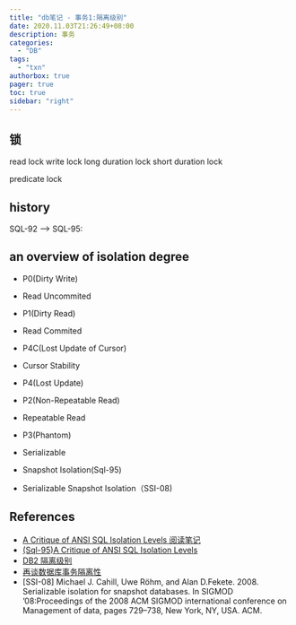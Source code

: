 ```yaml
---
title: "db笔记 - 事务1:隔离级别"
date: 2020.11.03T21:26:49+08:00
description: 事务
categories:
  - "DB"
tags:
  - "txn"
authorbox: true
pager: true
toc: true
sidebar: "right"
---
```


## 锁

read lock
write lock
long duration lock
short duration lock
<!--more-->
predicate lock


## history

SQL-92 --> SQL-95:

## an overview of isolation degree

- P0(Dirty Write)

- Read Uncommited

- P1(Dirty Read)

- Read Commited

- P4C(Lost Update of Cursor)

- Cursor Stability

- P4(Lost Update)

- P2(Non-Repeatable Read)

- Repeatable Read

- P3(Phantom)

- Serializable

- Snapshot Isolation(Sql-95)

- Serializable Snapshot Isolation（SSI-08)

## References
- [A Critique of ANSI SQL Isolation Levels 阅读笔记](https://zhuanlan.zhihu.com/p/187597966)
- [(Sql-95)A Critique of ANSI SQL Isolation Levels](https://www.microsoft.com/en-us/research/wp-content/uploads/2016/02/tr-95-51.pdf)
- [DB2 隔离级别](https://blog.csdn.net/huaxin520/article/details/8312875)
- [再谈数据库事务隔离性](https://www.cnblogs.com/ivan-uno/p/8274355.html)
- [SSI-08] Michael J. Cahill, Uwe Röhm, and Alan D.Fekete. 2008. Serializable isolation for snapshot databases. In SIGMOD ’08:Proceedings of the 2008 ACM SIGMOD international conference on Management of data, pages 729–738, New York, NY, USA. ACM.
